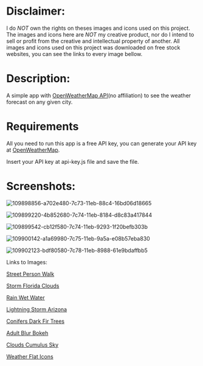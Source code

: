 # Disclaimer:
I do *NOT* own the rights on theses images and icons used on this project.
The images and icons here are *NOT* my creative product, nor do I intend to sell
or profit from the creative and intellectual property of another.
All images and icons used on this project was downloaded on free stock websites,
you can see the links to every image bellow.


# Description:
A simple app with [OpenWeatherMap API](https://openweathermap.org/api)(no affiliation) to see the weather forecast on any given city.

# Requirements
All you need to run this app is a free API key, you can generate your API key at [OpenWeatherMap](https://openweathermap.org/price).

Insert your API key at api-key.js file and save the file.

# Screenshots:
![109898856-a702e480-7c73-11eb-88c4-16bd06d18665](https://user-images.githubusercontent.com/57187549/109906602-8e98c700-7c7f-11eb-8aef-1288500727ca.png)

![109899220-4b852680-7c74-11eb-8184-d8c83a417844](https://user-images.githubusercontent.com/57187549/109906608-922c4e00-7c7f-11eb-987e-e3120354ee0a.png)

![109899542-cb12f580-7c74-11eb-9293-1f20befb303b](https://user-images.githubusercontent.com/57187549/109906613-93f61180-7c7f-11eb-81ed-14f4e9adda50.png)

![109900142-a1a69980-7c75-11eb-9a5a-e08b57eba830](https://user-images.githubusercontent.com/57187549/109906619-95bfd500-7c7f-11eb-8c50-ce990615576a.png)

![109902123-bdf80580-7c78-11eb-8988-61e9bdaffbb5](https://user-images.githubusercontent.com/57187549/109906624-98bac580-7c7f-11eb-8398-21ee3aeb8bc8.png)


Links to Images:

[Street Person Walk](https://pixabay.com/photos/street-person-walk-snow-winter-1209401/)

[Storm Florida Clouds](https://pixabay.com/photos/storm-florida-clouds-nature-426787/)

[Rain Wet Water](https://pixabay.com/photos/rain-wet-water-drip-window-nature-4806609/)

[Lightning Storm Arizona](https://pixabay.com/photos/lightning-storm-arizona-monsoon-1158027/)

[Conifers Dark Fir Trees](https://pixabay.com/photos/conifers-dark-fir-trees-fog-foggy-1836582/)

[Adult Blur Bokeh](https://pixabay.com/photos/adult-blur-bokeh-city-evening-1867665/)

[Clouds Cumulus Sky](https://pixabay.com/photos/clouds-cumulus-sky-nature-dramatic-2329680/)

[Weather Flat Icons](https://www.iconfinder.com/iconsets/weather-flat-14)
